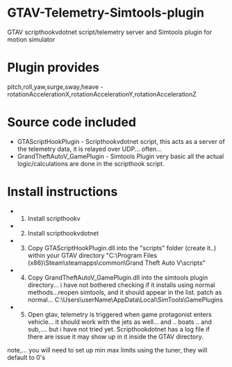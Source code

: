# GTAV-Telemetry-Simtools-plugin
GTAV scripthookvdotnet script/telemetry server and Simtools plugin for motion simulator

# Plugin provides
pitch,roll,yaw,surge,sway,heave - rotationAccelerationX,rotationAccelerationY,rotationAccelerationZ

# Source code included
- GTAScriptHookPlugin - Scripthookvdotnet script, this acts as a server of the telemetry data, it is relayed over UDP... often...
- GrandTheftAutoV_GamePlugin - Simtools Plugin very basic all the actual logic/calculations are done in the scripthook script.

# Install instructions 

- 1) Install scripthookv
- 2) Install scripthookvdotnet 
- 3) Copy GTAScriptHookPlugin.dll into the "scripts" folder (create it..) within your GTAV directory
	"C:\Program Files (x86)\Steam\steamapps\common\Grand Theft Auto V\scripts"

- 4) Copy  GrandTheftAutoV_GamePlugin.dll into the simtools plugin directory... i have not bothered checking if it installs using normal methods...reopen simtools, and it should appear in the list. patch as normal...
C:\Users\userName\AppData\Local\SimTools\GamePlugins

- 5) Open gtav, telemetry is triggered when game protagonist enters vehicle... it should work with the jets as well... and .. boats .. and sub,.... but i have not tried yet. Scripthookdotnet has a log file if there are issue it may show up in it inside the GTAV directory.


note,... you will need to set up min max limits using the tuner, they will default to 0's 
